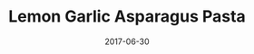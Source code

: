---
layout: recipe
title:  "Lemon Garlic Asparagus Pasta"
image: lemon-garlic-asparagus-pasta.jpg
imagecredit: https://www.budgetbytes.com/2017/09/lemon-garlic-asparagus-pasta/
date: 2017-06-30

authorName: Beth M.
authorURL: 
sourceName: Budget Bytes
sourceURL: https://www.budgetbytes.com/2017/09/lemon-garlic-asparagus-pasta/
category: entree
cuisine: italian
tags:
  - pasta
yield: 3
prepTime: 5
cookTime: 20

ingredients:
- 8 oz. pasta 
- 1 bunch asparagus (about 1 lb.) 
- 2 Tbsp butter 
- 2 cloves garlic, minced 
- 1 lemon 
- Salt and Pepper to taste 
- Parmesan cheese (optional)

directions:
- Bring a pot of water to a boil for the pasta. 
- Once boiling, add the pasta and continue to boil until the pasta is tender. 
- Reserve about 1/2 cup of the starchy cooking water, then drain the pasta and set it aside.
- While the pasta is cooking, prepare the asparagus. Remove the bottom 1/2 to 1-inch of the stems, or just the part that is tough and woody. 
- Chop the remaining asparagus into 1-inch pieces.
- Place the asparagus in a large skillet and add about 1/2 inch water. Place a lid on the skillet and bring the water up to a boil. 
- Let the asparagus steam and simmer for about 2 minutes, or just until it turns bright green and has become slightly tender (test with a fork). Drain the asparagus and return it to the skillet.
- Add the butter and minced garlic to the skillet with the asparagus and place it over medium heat. 
- Sauté the partially cooked asparagus in the butter and garlic for about two minutes more, or until the garlic becomes soft and fragrant. *Turn off the heat.*
- Add the cooked and drained pasta to the skillet with the sautéed asparagus. 
- Toss the pasta in the skillet until it is combined with the asparagus and coated with garlic butter. 
- Top with a generous pinch of salt and freshly cracked pepper, and parmesan if desired.
- Use a zester or small-holed cheese grater to zest the lemon onto the pasta. 
- Once zested, slice the lemon in half and squeeze the fresh juice over the pasta. Toss the pasta until everything is well combined, adding a splash of the reserved pasta cooking water if it becomes dry. 
- Taste the pasta and adjust the salt, pepper, or lemon if desired. Serve warm.


---